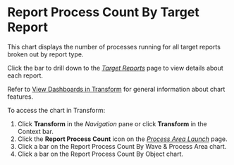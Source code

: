 # Report Process Count By Target Report

This chart displays the number of processes running for all target
reports broken out by <span id="Report Type" class="popUpLink">report
type</span>.

Click the bar to drill down to the *[Target
Reports](../Page_Desc/Target_Reports_H.htm)* page to view details about
each report.

Refer to [View Dashboards in
Transform](View_Dashboards_in_Transform.htm) for general information
about chart features.

To access the chart in Transform:

1.  Click <span style="font-weight: bold;">Transform</span> in the
    <span style="font-style: italic;">Navigation</span> pane or click
    **Transform** in the Context bar.
2.  Click the <span style="font-weight: bold;">Report Process
    Count</span> icon on the *[Process Area
    Launch](../Page_Desc/Process_Area_Launch.htm)* page.
3.  Click a bar on the Report Process Count By Wave & Process Area
    chart.
4.  Click a bar on the Report Process Count By Object chart.
